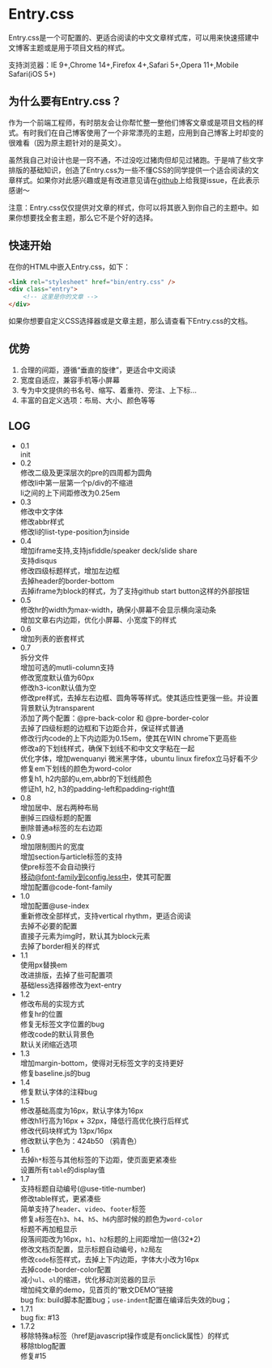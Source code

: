 Entry.css
===========

Entry.css是一个可配置的、更适合阅读的中文文章样式库，可以用来快速搭建中文博客主题或是用于项目文档的样式。

支持浏览器：IE 9+,Chrome 14+,Firefox 4+,Safari 5+,Opera 11+,Mobile Safari(iOS 5+)

为什么要有Entry.css？
---
作为一个前端工程师，有时朋友会让你帮忙整一整他们博客文章或是项目文档的样式。有时我们在自己博客使用了一个非常漂亮的主题，应用到自己博客上时却变的很难看（因为原主题针对的是英文）。

虽然我自己对设计也是一窍不通，不过没吃过猪肉但却见过猪跑。于是啃了些文字排版的基础知识，创造了Entry.css为一些不懂CSS的同学提供一个适合阅读的文章样式。如果你对此感兴趣或是有改进意见请在[github](https://github.com/zmmbreeze/Entry.css/issues)上给我提issue，在此表示感谢～

注意：Entry.css仅仅提供对文章的样式，你可以将其嵌入到你自己的主题中。如果你想要找全套主题，那么它不是个好的选择。

快速开始
---
在你的HTML中嵌入Entry.css，如下：

```html
<link rel="stylesheet" href="bin/entry.css" />
<div class="entry">
    <!-- 这里是你的文章 -->
</div>
```

如果你想要自定义CSS选择器或是文章主题，那么请查看下Entry.css的文档。

优势
---

1. 合理的间距，遵循“垂直的旋律”，更适合中文阅读
2. 宽度自适应，兼容手机等小屏幕
3. 专为中文提供的书名号、缩写、着重符、旁注、上下标...
4. 丰富的自定义选项：布局、大小、颜色等等

LOG
---
* 0.1<br/> init
* 0.2<br/> 修改二级及更深层次的pre的四周都为圆角
    <br/> 修改li中第一层第一个p/div的不缩进
    <br/> li之间的上下间距修改为0.25em
* 0.3<br/> 修改中文字体
    <br/> 修改abbr样式
    <br/> 修改li的list-type-position为inside
* 0.4<br/> 增加iframe支持,支持jsfiddle/speaker deck/slide share
    <br/> 支持disqus
    <br/> 修改四级标题样式，增加左边框
    <br/> 去掉header的border-bottom
    <br/> 去掉iframe为block的样式，为了支持github start button这样的外部按钮
* 0.5<br/> 修改hr的width为max-width，确保小屏幕不会显示横向滚动条
    <br/> 增加文章右内边距，优化小屏幕、小宽度下的样式
* 0.6<br/> 增加列表的嵌套样式
* 0.7<br/> 拆分文件
    <br/> 增加可选的mutli-column支持
    <br/> 修改宽度默认值为60px
    <br/> 修改h3-icon默认值为空
    <br/> 修改pre样式，去掉左右边框、圆角等等样式。使其适应性更强一些。并设置背景默认为transparent
    <br/> 添加了两个配置：@pre-back-color 和 @pre-border-color
    <br/> 去掉了四级标题的边框和下边距合并，保证样式普通
    <br/> 修改行内code的上下内边距为0.15em，使其在WIN chrome下更高些
    <br/> 修改a的下划线样式，确保下划线不和中文文字粘在一起
    <br/> 优化字体，增加wenquanyi 微米黑字体，ubuntu linux firefox立马好看不少
    <br/> 修复em下划线的颜色为word-color
    <br/> 修复h1, h2内部的u,em,abbr的下划线颜色
    <br/> 修证h1, h2, h3的padding-left和padding-right值
* 0.8<br/> 增加居中、居右两种布局
    <br/> 删掉三四级标题的配置
    <br/> 删除普通a标签的左右边距
* 0.9<br/> 增加限制图片的宽度
    <br/> 增加section与article标签的支持
    <br/> 使pre标签不会自动换行
    <br/> 移动@font-family到config.less中，使其可配置
    <br/> 增加配置@code-font-family
* 1.0<br/> 增加配置@use-index
    <br/> 重新修改全部样式，支持vertical rhythm，更适合阅读
    <br/> 去掉不必要的配置
    <br/> 直接子元素为img时，默认其为block元素
    <br/> 去掉了border相关的样式
* 1.1<br/> 使用px替换em
    <br/> 改进排版，去掉了些可配置项
    <br/> 基础less选择器修改为ext-entry
* 1.2<br/> 修改布局的实现方式
    <br/> 修复hr的位置
    <br/> 修复无标签文字位置的bug
    <br/> 修改code的默认背景色
    <br/> 默认关闭缩近选项
* 1.3<br/> 增加margin-bottom，使得对无标签文字的支持更好
    <br/> 修复baseline.js的bug
* 1.4<br/> 修复默认字体的注释bug
* 1.5<br/> 修改基础高度为16px，默认字体为16px
    <br/> 修改h1行高为16px + 32px，降低行高优化换行后样式
    <br/> 修改代码块样式为 13px/16px
    <br/> 修改默认字色为：424b50 （鸦青色）
* 1.6<br/> 去掉`h*`标签与其他标签的下边距，使页面更紧凑些
    <br/> 设置所有`table`的display值
* 1.7<br/> 支持标题自动编号(@use-title-number)
    <br/> 修改table样式，更紧凑些
    <br/> 简单支持了`header`、`video`、`footer`标签
    <br/> 修复`a`标签在`h3`、`h4`、`h5`、`h6`内部时候的颜色为`word-color`
    <br/> 标题不再加粗显示
    <br/> 段落间距改为16px，`h1`、`h2`标题的上间距增加一倍(32*2)
    <br/> 修改文档页配置，显示标题自动编号，`h2`局左
    <br/> 修改`code`标签样式，去掉上下内边距，字体大小改为16px
    <br/> 去掉code-border-color配置
    <br/> 减小`ul`、`ol`的缩进，优化移动浏览器的显示
    <br/> 增加纯文章的demo，见首页的“散文DEMO”链接
    <br/> bug fix: build脚本配置bug；`use-indent`配置在编译后失效的bug；
* 1.7.1<br/> bug fix: #13
* 1.7.2<br/> 移除特殊a标签（href是javascript操作或是有onclick属性）的样式
    <br/> 移除tblog配置
    <br/> 修复#15

